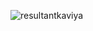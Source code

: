 ![resultantkaviya](https://github.com/user-attachments/assets/49e91fb2-5f59-42bd-8e18-3ab6d58655fc)
